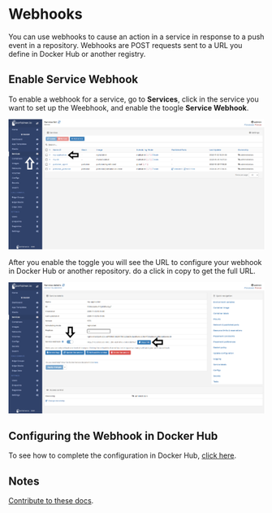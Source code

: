 # Webhooks

You can use webhooks to cause an action in a service in response to a push event in a repository. Webhooks are POST requests sent to a URL you define in Docker Hub or another registry.

## Enable Service Webhook

To enable a webhook for a service, go to <b>Services</b>, click in the service you want to set up the Weebhook, and enable the toogle <b>Service Webhook</b>.

![webhooks](assets/1.png)

After you enable the toggle you will see the URL to configure your webhook in Docker Hub or another repository. do a click in copy to get the full URL.

![webhooks](assets/2.png)

## Configuring the Webhook in Docker Hub

To see how to complete the configuration in Docker Hub, [click here](https://docs.docker.com/docker-hub/webhooks/).

## Notes

[Contribute to these docs](https://github.com/portainer/portainer-docs/blob/master/contributing.md).